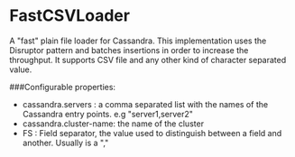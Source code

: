 FastCSVLoader
=============

A "fast" plain file loader for Cassandra.
This implementation uses the Disruptor pattern and batches insertions in order to increase the throughput. It supports CSV file and any other kind of character separated value.



###Configurable properties: 

  - cassandra.servers : a comma separated list with the names of the Cassandra entry points. e.g "server1,server2"
  - cassandra.cluster-name: the name of the cluster
  - FS : Field separator, the value used to distinguish between a field and another. Usually is a ","
